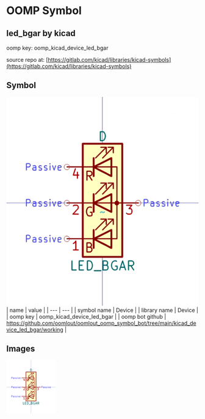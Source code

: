 # OOMP Symbol  
## led_bgar  by kicad  
  
oomp key: oomp_kicad_device_led_bgar  
  
source repo at: [https://gitlab.com/kicad/libraries/kicad-symbols](https://gitlab.com/kicad/libraries/kicad-symbols)  
## Symbol  
  
[![working.png](working_600.png)](working.png)  
| name | value | 
| --- | --- | 
| symbol name | Device | 
| library name | Device | 
| oomp key | oomp_kicad_device_led_bgar | 
| oomp bot github | https://github.com/oomlout/oomlout_oomp_symbol_bot/tree/main/kicad_device_led_bgar/working | 
## Images  
  
[![working.png](working_140.png)](working.png)  
